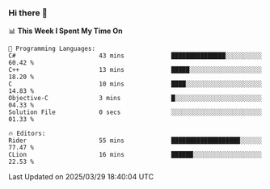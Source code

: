 ### Hi there 👋

<!--
**asdf12303116/asdf12303116** is a ✨ _special_ ✨ repository because its `README.md` (this file) appears on your GitHub profile.

Here are some ideas to get you started:

- 🔭 I’m currently working on ...
- 🌱 I’m currently learning ...
- 👯 I’m looking to collaborate on ...
- 🤔 I’m looking for help with ...
- 💬 Ask me about ...
- 📫 How to reach me: ...
- 😄 Pronouns: ...
- ⚡ Fun fact: ...
-->

<!--START_SECTION:waka-->
📊 **This Week I Spent My Time On** 

```text
💬 Programming Languages: 
C#                       43 mins             ███████████████░░░░░░░░░░   60.42 % 
C++                      13 mins             █████░░░░░░░░░░░░░░░░░░░░   18.20 % 
C                        10 mins             ████░░░░░░░░░░░░░░░░░░░░░   14.83 % 
Objective-C              3 mins              █░░░░░░░░░░░░░░░░░░░░░░░░   04.33 % 
Solution File            0 secs              ░░░░░░░░░░░░░░░░░░░░░░░░░   01.33 % 

🔥 Editors: 
Rider                    55 mins             ███████████████████░░░░░░   77.47 % 
CLion                    16 mins             ██████░░░░░░░░░░░░░░░░░░░   22.53 % 
```


 Last Updated on 2025/03/29 18:40:04 UTC
<!--END_SECTION:waka-->
